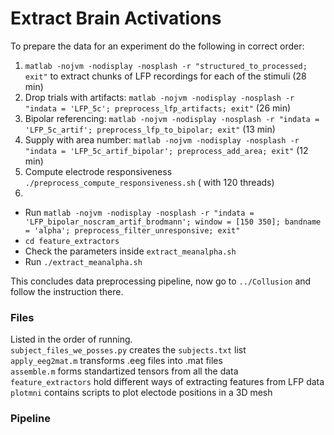 Extract Brain Activations
=========================

To prepare the data for an experiment do the following in correct order:  

1. `matlab -nojvm -nodisplay -nosplash -r "structured_to_processed; exit"` to extract chunks of LFP recordings for each of the stimuli (28 min)  
2. Drop trials with artifacts: `matlab -nojvm -nodisplay -nosplash -r "indata = 'LFP_5c'; preprocess_lfp_artifacts; exit"` (26 min)  
3. Bipolar referencing: `matlab -nojvm -nodisplay -nosplash -r "indata = 'LFP_5c_artif'; preprocess_lfp_to_bipolar; exit"` (13 min)  
4. Supply with area number: `matlab -nojvm -nodisplay -nosplash -r "indata = 'LFP_5c_artif_bipolar'; preprocess_add_area; exit"` (12 min)  
5. Compute electrode responsiveness `./preprocess_compute_responsiveness.sh` ( with 120 threads)  
6. 

* Run `matlab -nojvm -nodisplay -nosplash -r "indata = 'LFP_bipolar_noscram_artif_brodmann'; window = [150 350]; bandname = 'alpha'; preprocess_filter_unresponsive; exit"`
* `cd feature_extractors`
* Check the parameters inside `extract_meanalpha.sh`
* Run `./extract_meanalpha.sh`

This concludes data preprocessing pipeline, now go to `../Collusion` and follow the instruction there.

### Files
Listed in the order of running.  
`subject_files_we_posses.py` creates the `subjects.txt` list  
`apply_eeg2mat.m` transforms .eeg files into .mat files  
`assemble.m` forms standartized tensors from all the data  
`feature_extractors` hold different ways of extracting features from LFP data
`plotmni` contains scripts to plot electode positions in a 3D mesh


### Pipeline
